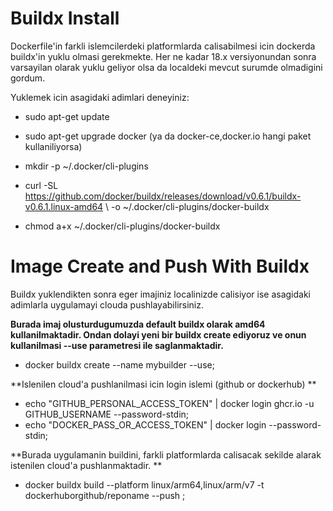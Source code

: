 # Buildx Install
Dockerfile'in farkli islemcilerdeki platformlarda calisabilmesi icin dockerda buildx'in yuklu olmasi gerekmekte.
Her ne kadar 18.x versiyonundan sonra varsayilan olarak yuklu geliyor olsa da localdeki mevcut surumde olmadigini gordum. 

Yuklemek icin asagidaki adimlari deneyiniz:

  * sudo apt-get update
    
  * sudo apt-get upgrade docker (ya da docker-ce,docker.io hangi paket kullaniliyorsa)
    
  * mkdir -p ~/.docker/cli-plugins
    
  * curl -SL https://github.com/docker/buildx/releases/download/v0.6.1/buildx-v0.6.1.linux-amd64 \ -o ~/.docker/cli-plugins/docker-buildx
  
  * chmod a+x ~/.docker/cli-plugins/docker-buildx





# Image Create and Push With Buildx 
Buildx yuklendikten sonra eger imajiniz localinizde calisiyor ise asagidaki adimlarla uygulamayi clouda pushlayabilirsiniz.

**Burada imaj olusturdugumuzda default buildx olarak amd64 kullanilmaktadir. Ondan dolayi yeni bir buildx create ediyoruz ve onun kullanilmasi --use parametresi ile saglanmaktadir.**
  * docker buildx create --name mybuilder --use;

**Islenilen cloud'a pushlanilmasi icin login islemi (github or dockerhub) **
  * echo "GITHUB_PERSONAL_ACCESS_TOKEN" | docker login ghcr.io -u GITHUB_USERNAME --password-stdin;
  * echo "DOCKER_PASS_OR_ACCESS_TOKEN" | docker login --password-stdin;

**Burada uygulamanin buildini, farkli platformlarda calisacak sekilde alarak istenilen cloud'a pushlanmaktadir. **
  * docker buildx build --platform linux/arm64,linux/arm/v7 -t dockerhuborgithub/reponame --push ;
